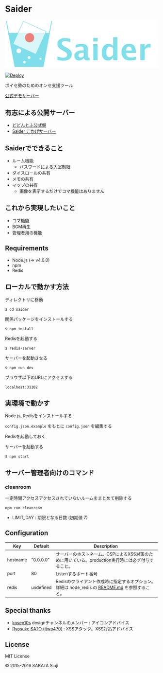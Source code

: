 # Saider

![Saider](public/image/logo.png)

[![Deploy](https://www.herokucdn.com/deploy/button.svg)](https://heroku.com/deploy?template=https://github.com/NKMR6194/saider)

ボイセ勢のためのオンセ支援ツール


[公式デモサーバー](https://saider.sakasin.net)

## 有志による公開サーバー

* [どどんとふ公式鯖](https://www.taruki.com/dodontof.html)
* [Saider こかげサーバー](https://cokage.works/saider/)

## Saiderでできること

* ルーム機能
  * パスワードによる入室制限
* ダイスロールの共有
* メモの共有
* マップの共有
  * 画像を表示するだけでコマ機能はありません

## これから実現したいこと

* コマ機能
* BGM再生
* 管理者用の機能

## Requirements

* Node.js (=> v4.0.0)
* npm
* Redis

## ローカルで動かす方法

ディレクトリに移動

```
$ cd saider
```

関係パッケージをインストールする

```
$ npm install
```

Redisを起動する

```
$ redis-server
```

サーバーを起動させる

```
$ npm run dev
```

ブラウザ以下のURLにアクセスする

```
localhost:31102
```

## 実環境で動かす

Node.js, Redisをインストールする

`config.json.example` をもとに `config.json` を編集する

Redisを起動しておく

サーバーを起動する

```
$ npm start
```

## サーバー管理者向けのコマンド

### cleanroom

一定時間アクセスアクセスされていないルームをまとめて削除する

```
npm run cleanroom
```

* LIMIT_DAY : 期限となる日数 (初期値 7)

## Configuration

| Key        | Default   | Description |
|------------|-----------|-------------|
| hostname   | "0.0.0.0" | サーバーのホストネーム。CSPによるXSS対策のために用いている。production実行時には必ず付与すること。 |
| port       | 80        | Listenするポート番号 |
| redis      | undefined | Redisのクライアント作成時に指定するオプション。詳細は node_redis の [README.md](https://github.com/NodeRedis/node_redis#options-object-properties) を参照すること。 |

## Special thanks

* [kosen10s](https://github.com/kosen10s) designチャンネルのメンバー : アイコンアドバイス
* [Ryosuke SATO (jtwp470)](https://github.com/jtwp470) : XSSアタック。XSS対策アドバイス

## License

MIT License

&copy; 2015-2016 SAKATA Sinji
